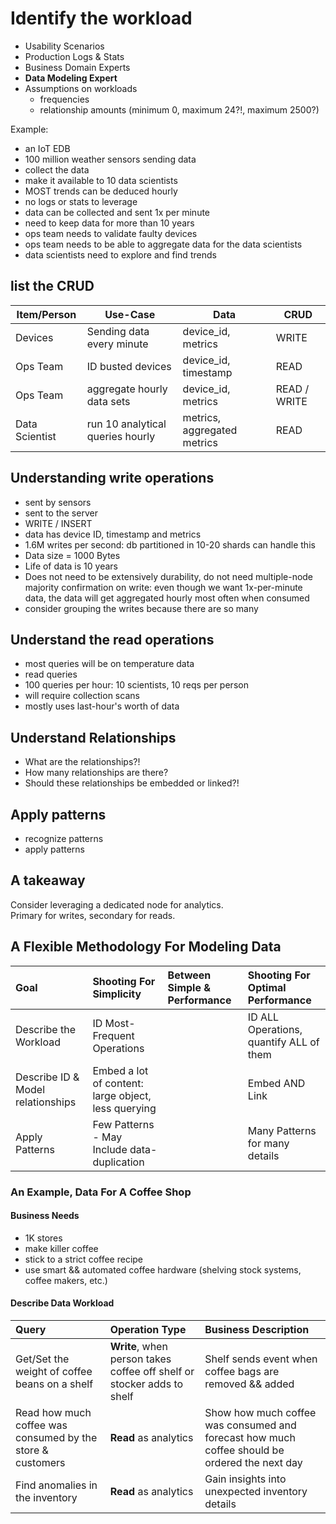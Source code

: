 # Identify the workload

- Usability Scenarios
- Production Logs & Stats
- Business Domain Experts
- **Data Modeling Expert**
- Assumptions on workloads
  - frequencies
  - relationship amounts (minimum 0, maximum 24?!, maximum 2500?)

Example:

- an IoT EDB
- 100 million weather sensors sending data
- collect the data
- make it available to 10 data scientists
- MOST trends can be deduced hourly
- no logs or stats to leverage
- data can be collected and sent 1x per minute
- need to keep data for more than 10 years
- ops team needs to validate faulty devices
- ops team needs to be able to aggregate data for the data scientists
- data scientists need to explore and find trends

## list the CRUD

| Item/Person    | Use-Case                         | Data                        | CRUD         |
| -------------- | -------------------------------- | --------------------------- | ------------ |
| Devices        | Sending data every minute        | device_id, metrics          | WRITE        |
| Ops Team       | ID busted devices                | device_id, timestamp        | READ         |
| Ops Team       | aggregate hourly data sets       | device_id, metrics          | READ / WRITE |
| Data Scientist | run 10 analytical queries hourly | metrics, aggregated metrics | READ         |

## Understanding write operations

- sent by sensors
- sent to the server
- WRITE / INSERT
- data has device ID, timestamp and metrics
- 1.6M writes per second: db partitioned in 10-20 shards can handle this
- Data size = 1000 Bytes
- Life of data is 10 years
- Does not need to be extensively durability, do not need multiple-node majority confirmation on write: even though we want 1x-per-minute data, the data will get aggregated hourly most often when consumed
- consider grouping the writes because there are so many

## Understand the read operations

- most queries will be on temperature data
- read queries
- 100 queries per hour: 10 scientists, 10 reqs per person
- will require collection scans
- mostly uses last-hour's worth of data

## Understand Relationships

- What are the relationships?!
- How many relationships are there?
- Should these relationships be embedded or linked?!

## Apply patterns

- recognize patterns
- apply patterns

## A takeaway

Consider leveraging a dedicated node for analytics.  
Primary for writes, secondary for reads.

## A Flexible Methodology For Modeling Data

| Goal                              | Shooting For Simplicity                             | Between Simple & Performance | Shooting For Optimal Performance        |
| :-------------------------------- | :-------------------------------------------------- | :--------------------------- | :-------------------------------------- |
| Describe the Workload             | ID Most-Frequent Operations                         |                              | ID ALL Operations, quantify ALL of them |
| Describe ID & Model relationships | Embed a lot of content: large object, less querying |                              | Embed AND Link                          |
| Apply Patterns                    | Few Patterns - May Include data-duplication         |                              | Many Patterns for many details          |

### An Example, Data For A Coffee Shop

#### Business Needs

- 1K stores
- make killer coffee
- stick to a strict coffee recipe
- use smart && automated coffee hardware (shelving stock systems, coffee makers, etc.)

#### Describe Data Workload

| Query                                                      | Operation Type                                                         | Business Description                                                                          |
| :--------------------------------------------------------- | :--------------------------------------------------------------------- | :-------------------------------------------------------------------------------------------- |
| Get/Set the weight of coffee beans on a shelf              | **Write**, when person takes coffee off shelf or stocker adds to shelf | Shelf sends event when coffee bags are removed && added                                       |
| Read how much coffee was consumed by the store & customers | **Read** as analytics                                                  | Show how much coffee was consumed and forecast how much coffee should be ordered the next day |
| Find anomalies in the inventory                            | **Read** as analytics                                                  | Gain insights into unexpected inventory details                                               |

